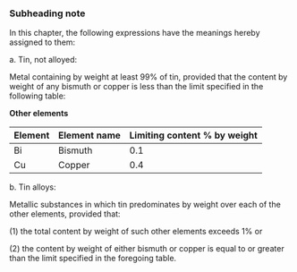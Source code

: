 ### Subheading note

In this chapter, the following expressions have the meanings hereby assigned to them: 

a. Tin, not alloyed:

Metal containing by weight at least 99% of tin, provided that the content by weight of any bismuth or copper is less than the limit specified in the following table:

**Other elements**

| Element | Element name | Limiting content % by weight |
|---------|--------------|------------------------------|
| Bi      | Bismuth      | 0.1                          |
| Cu      | Copper       | 0.4                          |


b. Tin alloys:

Metallic substances in which tin predominates by weight over each of the other elements, provided that:

(1) the total content by weight of such other elements exceeds 1% or

(2) the content by weight of either bismuth or copper is equal to or greater than the limit specified in the foregoing table.
